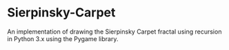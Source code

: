 # Sierpinsky-Carpet
An implementation of drawing the Sierpinsky Carpet fractal using recursion in Python 3.x using the Pygame library.
